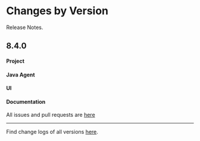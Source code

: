 Changes by Version
==================
Release Notes.

8.4.0
------------------
#### Project


#### Java Agent

#### UI


#### Documentation


All issues and pull requests are [here](https://github.com/apache/skywalking/milestone/68?closed=1)

------------------
Find change logs of all versions [here](changes).
